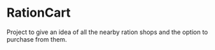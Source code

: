 # RationCart
Project to give an idea of all the nearby ration shops and the option to purchase from them.
